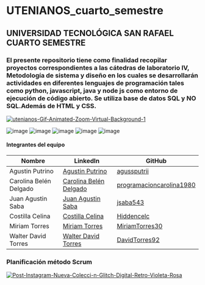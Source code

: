 # UTENIANOS_cuarto_semestre
## UNIVERSIDAD TECNOLÓGICA SAN RAFAEL CUARTO SEMESTRE 
### El presente repositorio tiene como finalidad recopilar proyectos correspondientes a las cátedras de laboratorio IV, Metodología de sistema y diseño en los cuales se desarrollarán actividades en diferentes lenguajes de programación tales como python, javascript, java y node js como entorno de ejecución de código abierto. Se utiliza base de datos SQL y NO SQL.Además de HTML y CSS.
<a href='https://postimg.cc/rDrtTNdn' target='_blank'><img src='https://i.postimg.cc/rDrtTNdn/utenianos-Gif-Animated-Zoom-Virtual-Background-1.gif' border='0' alt='utenianos-Gif-Animated-Zoom-Virtual-Background-1'/></a>



![image](https://github.com/CodeSystem2022/UTENIANOS_cuarto_semestre/assets/98441984/c4d57dea-e1a3-4173-ab17-9c0a0ddf9fb3)
![image](https://github.com/CodeSystem2022/UTENIANOS_cuarto_semestre/assets/98441984/ccd2342c-4dc2-42b1-a129-809353b2d29d)
![image](https://github.com/CodeSystem2022/UTENIANOS_cuarto_semestre/assets/98441984/d8255d3a-0a17-4be3-ab79-af12092aca24)
![image](https://github.com/CodeSystem2022/UTENIANOS_cuarto_semestre/assets/98441984/e809627a-6c4e-4f55-bc26-0cae0fe6f695)
![image](https://github.com/CodeSystem2022/UTENIANOS_cuarto_semestre/assets/98441984/e22efe53-3537-4fa1-b954-97efcc555092)

#### Integrantes del equipo

| Nombre               | LinkedIn                                               | GitHub                                      |
| -------------------- | ------------------------------------------------------ | ------------------------------------------- |
| Agustin Putrino      | [Agustin Putrino](https://www.linkedin.com/in/agussputrii/) | [agussputrii](https://github.com/agussputrii)    |
| Carolina Belén Delgado | [Carolina Belén Delgado](https://www.linkedin.com/in/carolina-belén-delgado-558843219/) | [programacioncarolina1980](https://github.com/programacioncarolina1980) |
| Juan Agustin Saba    | [Juan Agustin Saba](https://www.linkedin.com/in/agustin-saba/) | [jsaba543](https://github.com/jsaba543)       |
| Costilla Celina      | [Costilla Celina](https://www.linkedin.com/in/celinacostilla31323344/) | [Hiddencelc](https://github.com/users/Hiddencelc/) |
| Miriam Torres        | [Miriam Torres](https://www.linkedin.com/in/miriam-torres-63b3a8227/) | [MiriamTorres30](https://github.com/MiriamTorres30) |
| Walter David Torres  | [Walter David Torres](https://www.linkedin.com/in/david-torres-6668b3253/) | [DavidTorres92](https://github.com/DavidTorres92) |
### Planificación método Scrum
<a href='https://postimg.cc/Q9zNHGXB' target='_blank'><img src='https://i.postimg.cc/Q9zNHGXB/Post-Instagram-Nueva-Colecci-n-Glitch-Digital-Retro-Violeta-Rosa.gif' border='0' alt='Post-Instagram-Nueva-Colecci-n-Glitch-Digital-Retro-Violeta-Rosa'/></a>
